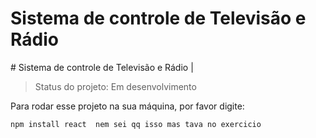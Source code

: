 <h1>Sistema de controle de Televisão e Rádio</h1>
# Sistema de controle de Televisão e Rádio |

> Status do projeto: Em desenvolvimento

Para rodar esse projeto na sua máquina, por favor digite:


```
npm install react  nem sei qq isso mas tava no exercicio
```


